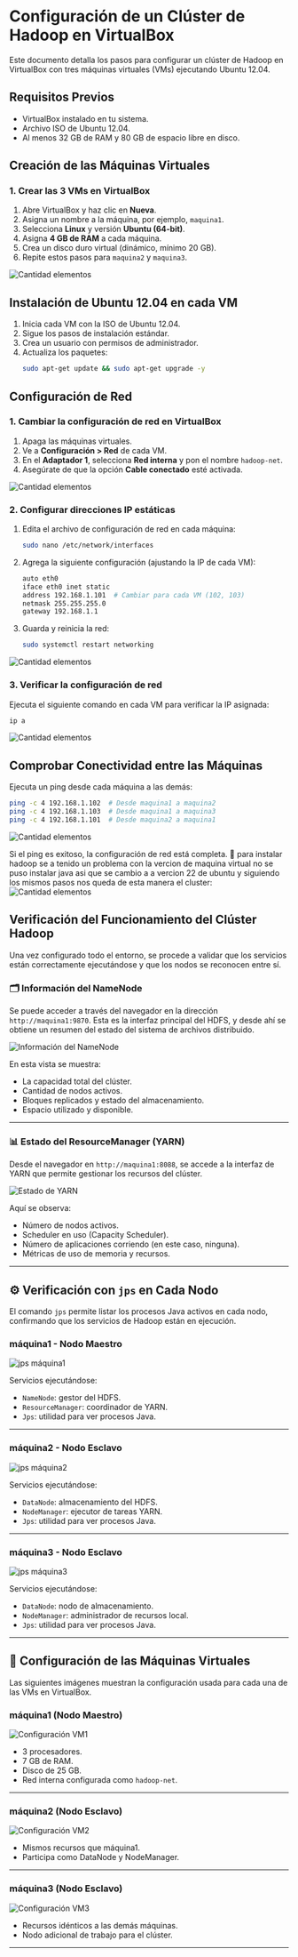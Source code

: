 # Configuración de un Clúster de Hadoop en VirtualBox

Este documento detalla los pasos para configurar un clúster de Hadoop en VirtualBox con tres máquinas virtuales (VMs) ejecutando Ubuntu 12.04.

## Requisitos Previos
- VirtualBox instalado en tu sistema.
- Archivo ISO de Ubuntu 12.04.
- Al menos 32 GB de RAM y 80 GB de espacio libre en disco.

## Creación de las Máquinas Virtuales
### 1. Crear las 3 VMs en VirtualBox
1. Abre VirtualBox y haz clic en **Nueva**.
2. Asigna un nombre a la máquina, por ejemplo, `maquina1`.
3. Selecciona **Linux** y versión **Ubuntu (64-bit)**.
4. Asigna **4 GB de RAM** a cada máquina.
5. Crea un disco duro virtual (dinámico, mínimo 20 GB).
6. Repite estos pasos para `maquina2` y `maquina3`.


![Cantidad elementos](Imagenes/MaquinV3.png)

## Instalación de Ubuntu 12.04 en cada VM
1. Inicia cada VM con la ISO de Ubuntu 12.04.
2. Sigue los pasos de instalación estándar.
3. Crea un usuario con permisos de administrador.
4. Actualiza los paquetes:
   ```bash
   sudo apt-get update && sudo apt-get upgrade -y
   ```

## Configuración de Red
### 1. Cambiar la configuración de red en VirtualBox
1. Apaga las máquinas virtuales.
2. Ve a **Configuración > Red** de cada VM.
3. En el **Adaptador 1**, selecciona **Red interna** y pon el nombre `hadoop-net`.
4. Asegúrate de que la opción **Cable conectado** esté activada.

![Cantidad elementos](Imagenes/MaquinRed.png)

### 2. Configurar direcciones IP estáticas
1. Edita el archivo de configuración de red en cada máquina:
   ```bash
   sudo nano /etc/network/interfaces
   ```
2. Agrega la siguiente configuración (ajustando la IP de cada VM):
   ```bash
   auto eth0
   iface eth0 inet static
   address 192.168.1.101  # Cambiar para cada VM (102, 103)
   netmask 255.255.255.0
   gateway 192.168.1.1
   ```
3. Guarda y reinicia la red:
   ```bash
   sudo systemctl restart networking
   ```

![Cantidad elementos](Imagenes/interNetw.png)

### 3. Verificar la configuración de red
Ejecuta el siguiente comando en cada VM para verificar la IP asignada:
```bash
ip a
```
![Cantidad elementos](Imagenes/ip_a.png)

## Comprobar Conectividad entre las Máquinas
Ejecuta un ping desde cada máquina a las demás:
```bash
ping -c 4 192.168.1.102  # Desde maquina1 a maquina2
ping -c 4 192.168.1.103  # Desde maquina1 a maquina3
ping -c 4 192.168.1.101  # Desde maquina2 a maquina1
```
![Cantidad elementos](Imagenes/conexxion.png)

Si el ping es exitoso, la configuración de red está completa. 🚀
para instalar hadoop se a tenido un problema con la vercion de maquina virtual no se puso instalar java asi que se cambio a a vercion 22 de ubuntu y siguiendo los mismos pasos nos queda de esta manera el cluster:
![Cantidad elementos](Imagenes/cluster_Final.png)

## Verificación del Funcionamiento del Clúster Hadoop

Una vez configurado todo el entorno, se procede a validar que los servicios están correctamente ejecutándose y que los nodos se reconocen entre sí.

### 🗂️ Información del NameNode

Se puede acceder a través del navegador en la dirección `http://maquina1:9870`. Esta es la interfaz principal del HDFS, y desde ahí se obtiene un resumen del estado del sistema de archivos distribuido.

![Información del NameNode](Imagenes/HadoopNodosvivos.png)

En esta vista se muestra:
- La capacidad total del clúster.
- Cantidad de nodos activos.
- Bloques replicados y estado del almacenamiento.
- Espacio utilizado y disponible.

---

### 📊 Estado del ResourceManager (YARN)

Desde el navegador en `http://maquina1:8088`, se accede a la interfaz de YARN que permite gestionar los recursos del clúster.

![Estado de YARN](Imagenes/YarnPrueba.png)

Aquí se observa:
- Número de nodos activos.
- Scheduler en uso (Capacity Scheduler).
- Número de aplicaciones corriendo (en este caso, ninguna).
- Métricas de uso de memoria y recursos.

---

## ⚙️ Verificación con `jps` en Cada Nodo

El comando `jps` permite listar los procesos Java activos en cada nodo, confirmando que los servicios de Hadoop están en ejecución.

### máquina1 - Nodo Maestro

![jps máquina1](Imagenes/jpsmaquina1.png)

Servicios ejecutándose:
- `NameNode`: gestor del HDFS.
- `ResourceManager`: coordinador de YARN.
- `Jps`: utilidad para ver procesos Java.

---

### máquina2 - Nodo Esclavo

![jps máquina2](Imagenes/jpsmaquina2.png)

Servicios ejecutándose:
- `DataNode`: almacenamiento del HDFS.
- `NodeManager`: ejecutor de tareas YARN.
- `Jps`: utilidad para ver procesos Java.

---

### máquina3 - Nodo Esclavo

![jps máquina3](Imagenes/jpsmaquina3.png)

Servicios ejecutándose:
- `DataNode`: nodo de almacenamiento.
- `NodeManager`: administrador de recursos local.
- `Jps`: utilidad para ver procesos Java.

---

## 🧰 Configuración de las Máquinas Virtuales

Las siguientes imágenes muestran la configuración usada para cada una de las VMs en VirtualBox.

### máquina1 (Nodo Maestro)

![Configuración VM1](Imagenes/maquinaVirtual1.png)

- 3 procesadores.
- 7 GB de RAM.
- Disco de 25 GB.
- Red interna configurada como `hadoop-net`.

---

### máquina2 (Nodo Esclavo)

![Configuración VM2](Imagenes/maquinaVirtual2.png)

- Mismos recursos que máquina1.
- Participa como DataNode y NodeManager.

---

### máquina3 (Nodo Esclavo)

![Configuración VM3](Imagenes/maquinaVirtual3.png)

- Recursos idénticos a las demás máquinas.
- Nodo adicional de trabajo para el clúster.

---
